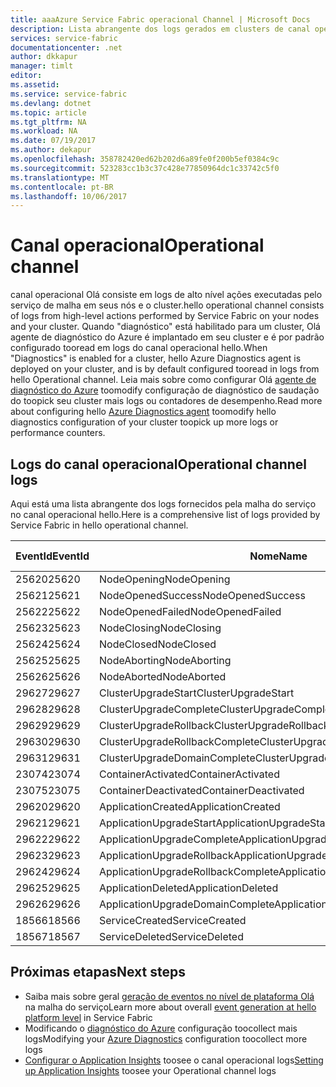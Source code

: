 ```yaml
---
title: aaaAzure Service Fabric operacional Channel | Microsoft Docs
description: Lista abrangente dos logs gerados em clusters de canal operacionais do Azure Service Fabric hello.
services: service-fabric
documentationcenter: .net
author: dkkapur
manager: timlt
editor: 
ms.assetid: 
ms.service: service-fabric
ms.devlang: dotnet
ms.topic: article
ms.tgt_pltfrm: NA
ms.workload: NA
ms.date: 07/19/2017
ms.author: dekapur
ms.openlocfilehash: 358782420ed62b202d6a89fe0f200b5ef0384c9c
ms.sourcegitcommit: 523283cc1b3c37c428e77850964dc1c33742c5f0
ms.translationtype: MT
ms.contentlocale: pt-BR
ms.lasthandoff: 10/06/2017
---
```

# <a name="operational-channel"></a><span data-ttu-id="c5384-103">Canal operacional</span><span class="sxs-lookup"><span data-stu-id="c5384-103">Operational channel</span></span> 

<span data-ttu-id="c5384-104">canal operacional Olá consiste em logs de alto nível ações executadas pelo serviço de malha em seus nós e o cluster.</span><span class="sxs-lookup"><span data-stu-id="c5384-104">hello operational channel consists of logs from high-level actions performed by Service Fabric on your nodes and your cluster.</span></span> <span data-ttu-id="c5384-105">Quando "diagnóstico" está habilitado para um cluster, Olá agente de diagnóstico do Azure é implantado em seu cluster e é por padrão configurado tooread em logs do canal operacional hello.</span><span class="sxs-lookup"><span data-stu-id="c5384-105">When "Diagnostics" is enabled for a cluster, hello Azure Diagnostics agent is deployed on your cluster, and is by default configured tooread in logs from hello Operational channel.</span></span> <span data-ttu-id="c5384-106">Leia mais sobre como configurar Olá [agente de diagnóstico do Azure](service-fabric-diagnostics-event-aggregation-wad.md) toomodify configuração de diagnóstico de saudação do toopick seu cluster mais logs ou contadores de desempenho.</span><span class="sxs-lookup"><span data-stu-id="c5384-106">Read more about configuring hello [Azure Diagnostics agent](service-fabric-diagnostics-event-aggregation-wad.md) toomodify hello diagnostics configuration of your cluster toopick up more logs or performance counters.</span></span> 

## <a name="operational-channel-logs"></a><span data-ttu-id="c5384-107">Logs do canal operacional</span><span class="sxs-lookup"><span data-stu-id="c5384-107">Operational channel logs</span></span> 

<span data-ttu-id="c5384-108">Aqui está uma lista abrangente dos logs fornecidos pela malha do serviço no canal operacional hello.</span><span class="sxs-lookup"><span data-stu-id="c5384-108">Here is a comprehensive list of logs provided by Service Fabric in hello operational channel.</span></span> 

| <span data-ttu-id="c5384-109">EventId</span><span class="sxs-lookup"><span data-stu-id="c5384-109">EventId</span></span> | <span data-ttu-id="c5384-110">Nome</span><span class="sxs-lookup"><span data-stu-id="c5384-110">Name</span></span> | <span data-ttu-id="c5384-111">Origem (Tarefa)</span><span class="sxs-lookup"><span data-stu-id="c5384-111">Source (Task)</span></span> | <span data-ttu-id="c5384-112">Nível</span><span class="sxs-lookup"><span data-stu-id="c5384-112">Level</span></span> |
| --- | --- | --- | --- |
| <span data-ttu-id="c5384-113">25620</span><span class="sxs-lookup"><span data-stu-id="c5384-113">25620</span></span> | <span data-ttu-id="c5384-114">NodeOpening</span><span class="sxs-lookup"><span data-stu-id="c5384-114">NodeOpening</span></span> | <span data-ttu-id="c5384-115">FabricNode</span><span class="sxs-lookup"><span data-stu-id="c5384-115">FabricNode</span></span> | <span data-ttu-id="c5384-116">Informativo</span><span class="sxs-lookup"><span data-stu-id="c5384-116">Informational</span></span> |
| <span data-ttu-id="c5384-117">25621</span><span class="sxs-lookup"><span data-stu-id="c5384-117">25621</span></span> | <span data-ttu-id="c5384-118">NodeOpenedSuccess</span><span class="sxs-lookup"><span data-stu-id="c5384-118">NodeOpenedSuccess</span></span> | <span data-ttu-id="c5384-119">FabricNode</span><span class="sxs-lookup"><span data-stu-id="c5384-119">FabricNode</span></span> | <span data-ttu-id="c5384-120">Informativo</span><span class="sxs-lookup"><span data-stu-id="c5384-120">Informational</span></span> |
| <span data-ttu-id="c5384-121">25622</span><span class="sxs-lookup"><span data-stu-id="c5384-121">25622</span></span> | <span data-ttu-id="c5384-122">NodeOpenedFailed</span><span class="sxs-lookup"><span data-stu-id="c5384-122">NodeOpenedFailed</span></span> | <span data-ttu-id="c5384-123">FabricNode</span><span class="sxs-lookup"><span data-stu-id="c5384-123">FabricNode</span></span> | <span data-ttu-id="c5384-124">Informativo</span><span class="sxs-lookup"><span data-stu-id="c5384-124">Informational</span></span> |
| <span data-ttu-id="c5384-125">25623</span><span class="sxs-lookup"><span data-stu-id="c5384-125">25623</span></span> | <span data-ttu-id="c5384-126">NodeClosing</span><span class="sxs-lookup"><span data-stu-id="c5384-126">NodeClosing</span></span> | <span data-ttu-id="c5384-127">FabricNode</span><span class="sxs-lookup"><span data-stu-id="c5384-127">FabricNode</span></span> | <span data-ttu-id="c5384-128">Informativo</span><span class="sxs-lookup"><span data-stu-id="c5384-128">Informational</span></span> |
| <span data-ttu-id="c5384-129">25624</span><span class="sxs-lookup"><span data-stu-id="c5384-129">25624</span></span> | <span data-ttu-id="c5384-130">NodeClosed</span><span class="sxs-lookup"><span data-stu-id="c5384-130">NodeClosed</span></span> | <span data-ttu-id="c5384-131">FabricNode</span><span class="sxs-lookup"><span data-stu-id="c5384-131">FabricNode</span></span> | <span data-ttu-id="c5384-132">Informativo</span><span class="sxs-lookup"><span data-stu-id="c5384-132">Informational</span></span> |
| <span data-ttu-id="c5384-133">25625</span><span class="sxs-lookup"><span data-stu-id="c5384-133">25625</span></span> | <span data-ttu-id="c5384-134">NodeAborting</span><span class="sxs-lookup"><span data-stu-id="c5384-134">NodeAborting</span></span> | <span data-ttu-id="c5384-135">FabricNode</span><span class="sxs-lookup"><span data-stu-id="c5384-135">FabricNode</span></span> | <span data-ttu-id="c5384-136">Informativo</span><span class="sxs-lookup"><span data-stu-id="c5384-136">Informational</span></span> |
| <span data-ttu-id="c5384-137">25626</span><span class="sxs-lookup"><span data-stu-id="c5384-137">25626</span></span> | <span data-ttu-id="c5384-138">NodeAborted</span><span class="sxs-lookup"><span data-stu-id="c5384-138">NodeAborted</span></span> | <span data-ttu-id="c5384-139">FabricNode</span><span class="sxs-lookup"><span data-stu-id="c5384-139">FabricNode</span></span> | <span data-ttu-id="c5384-140">Informativo</span><span class="sxs-lookup"><span data-stu-id="c5384-140">Informational</span></span> |
| <span data-ttu-id="c5384-141">29627</span><span class="sxs-lookup"><span data-stu-id="c5384-141">29627</span></span> | <span data-ttu-id="c5384-142">ClusterUpgradeStart</span><span class="sxs-lookup"><span data-stu-id="c5384-142">ClusterUpgradeStart</span></span> | <span data-ttu-id="c5384-143">CM</span><span class="sxs-lookup"><span data-stu-id="c5384-143">CM</span></span> | <span data-ttu-id="c5384-144">Informativo</span><span class="sxs-lookup"><span data-stu-id="c5384-144">Informational</span></span> |
| <span data-ttu-id="c5384-145">29628</span><span class="sxs-lookup"><span data-stu-id="c5384-145">29628</span></span> | <span data-ttu-id="c5384-146">ClusterUpgradeComplete</span><span class="sxs-lookup"><span data-stu-id="c5384-146">ClusterUpgradeComplete</span></span> | <span data-ttu-id="c5384-147">CM</span><span class="sxs-lookup"><span data-stu-id="c5384-147">CM</span></span> | <span data-ttu-id="c5384-148">Informativo</span><span class="sxs-lookup"><span data-stu-id="c5384-148">Informational</span></span> |
| <span data-ttu-id="c5384-149">29629</span><span class="sxs-lookup"><span data-stu-id="c5384-149">29629</span></span> | <span data-ttu-id="c5384-150">ClusterUpgradeRollback</span><span class="sxs-lookup"><span data-stu-id="c5384-150">ClusterUpgradeRollback</span></span> | <span data-ttu-id="c5384-151">CM</span><span class="sxs-lookup"><span data-stu-id="c5384-151">CM</span></span> | <span data-ttu-id="c5384-152">Informativo</span><span class="sxs-lookup"><span data-stu-id="c5384-152">Informational</span></span> |
| <span data-ttu-id="c5384-153">29630</span><span class="sxs-lookup"><span data-stu-id="c5384-153">29630</span></span> | <span data-ttu-id="c5384-154">ClusterUpgradeRollbackComplete</span><span class="sxs-lookup"><span data-stu-id="c5384-154">ClusterUpgradeRollbackComplete</span></span> | <span data-ttu-id="c5384-155">CM</span><span class="sxs-lookup"><span data-stu-id="c5384-155">CM</span></span> | <span data-ttu-id="c5384-156">Informativo</span><span class="sxs-lookup"><span data-stu-id="c5384-156">Informational</span></span> |
| <span data-ttu-id="c5384-157">29631</span><span class="sxs-lookup"><span data-stu-id="c5384-157">29631</span></span> | <span data-ttu-id="c5384-158">ClusterUpgradeDomainComplete</span><span class="sxs-lookup"><span data-stu-id="c5384-158">ClusterUpgradeDomainComplete</span></span> | <span data-ttu-id="c5384-159">CM</span><span class="sxs-lookup"><span data-stu-id="c5384-159">CM</span></span> | <span data-ttu-id="c5384-160">Informativo</span><span class="sxs-lookup"><span data-stu-id="c5384-160">Informational</span></span> |
| <span data-ttu-id="c5384-161">23074</span><span class="sxs-lookup"><span data-stu-id="c5384-161">23074</span></span> | <span data-ttu-id="c5384-162">ContainerActivated</span><span class="sxs-lookup"><span data-stu-id="c5384-162">ContainerActivated</span></span> | <span data-ttu-id="c5384-163">Hosting</span><span class="sxs-lookup"><span data-stu-id="c5384-163">Hosting</span></span> | <span data-ttu-id="c5384-164">Informativo</span><span class="sxs-lookup"><span data-stu-id="c5384-164">Informational</span></span> |
| <span data-ttu-id="c5384-165">23075</span><span class="sxs-lookup"><span data-stu-id="c5384-165">23075</span></span> | <span data-ttu-id="c5384-166">ContainerDeactivated</span><span class="sxs-lookup"><span data-stu-id="c5384-166">ContainerDeactivated</span></span> | <span data-ttu-id="c5384-167">Hosting</span><span class="sxs-lookup"><span data-stu-id="c5384-167">Hosting</span></span> | <span data-ttu-id="c5384-168">Informativo</span><span class="sxs-lookup"><span data-stu-id="c5384-168">Informational</span></span> |
| <span data-ttu-id="c5384-169">29620</span><span class="sxs-lookup"><span data-stu-id="c5384-169">29620</span></span> | <span data-ttu-id="c5384-170">ApplicationCreated</span><span class="sxs-lookup"><span data-stu-id="c5384-170">ApplicationCreated</span></span> | <span data-ttu-id="c5384-171">CM</span><span class="sxs-lookup"><span data-stu-id="c5384-171">CM</span></span> | <span data-ttu-id="c5384-172">Informativo</span><span class="sxs-lookup"><span data-stu-id="c5384-172">Informational</span></span> |
| <span data-ttu-id="c5384-173">29621</span><span class="sxs-lookup"><span data-stu-id="c5384-173">29621</span></span> | <span data-ttu-id="c5384-174">ApplicationUpgradeStart</span><span class="sxs-lookup"><span data-stu-id="c5384-174">ApplicationUpgradeStart</span></span> | <span data-ttu-id="c5384-175">CM</span><span class="sxs-lookup"><span data-stu-id="c5384-175">CM</span></span> | <span data-ttu-id="c5384-176">Informativo</span><span class="sxs-lookup"><span data-stu-id="c5384-176">Informational</span></span> |
| <span data-ttu-id="c5384-177">29622</span><span class="sxs-lookup"><span data-stu-id="c5384-177">29622</span></span> | <span data-ttu-id="c5384-178">ApplicationUpgradeComplete</span><span class="sxs-lookup"><span data-stu-id="c5384-178">ApplicationUpgradeComplete</span></span> | <span data-ttu-id="c5384-179">CM</span><span class="sxs-lookup"><span data-stu-id="c5384-179">CM</span></span> | <span data-ttu-id="c5384-180">Informativo</span><span class="sxs-lookup"><span data-stu-id="c5384-180">Informational</span></span> |
| <span data-ttu-id="c5384-181">29623</span><span class="sxs-lookup"><span data-stu-id="c5384-181">29623</span></span> | <span data-ttu-id="c5384-182">ApplicationUpgradeRollback</span><span class="sxs-lookup"><span data-stu-id="c5384-182">ApplicationUpgradeRollback</span></span> | <span data-ttu-id="c5384-183">CM</span><span class="sxs-lookup"><span data-stu-id="c5384-183">CM</span></span> | <span data-ttu-id="c5384-184">Informativo</span><span class="sxs-lookup"><span data-stu-id="c5384-184">Informational</span></span> |
| <span data-ttu-id="c5384-185">29624</span><span class="sxs-lookup"><span data-stu-id="c5384-185">29624</span></span> | <span data-ttu-id="c5384-186">ApplicationUpgradeRollbackComplete</span><span class="sxs-lookup"><span data-stu-id="c5384-186">ApplicationUpgradeRollbackComplete</span></span> | <span data-ttu-id="c5384-187">CM</span><span class="sxs-lookup"><span data-stu-id="c5384-187">CM</span></span> | <span data-ttu-id="c5384-188">Informativo</span><span class="sxs-lookup"><span data-stu-id="c5384-188">Informational</span></span> |
| <span data-ttu-id="c5384-189">29625</span><span class="sxs-lookup"><span data-stu-id="c5384-189">29625</span></span> | <span data-ttu-id="c5384-190">ApplicationDeleted</span><span class="sxs-lookup"><span data-stu-id="c5384-190">ApplicationDeleted</span></span> | <span data-ttu-id="c5384-191">CM</span><span class="sxs-lookup"><span data-stu-id="c5384-191">CM</span></span> | <span data-ttu-id="c5384-192">Informativo</span><span class="sxs-lookup"><span data-stu-id="c5384-192">Informational</span></span> |
| <span data-ttu-id="c5384-193">29626</span><span class="sxs-lookup"><span data-stu-id="c5384-193">29626</span></span> | <span data-ttu-id="c5384-194">ApplicationUpgradeDomainComplete</span><span class="sxs-lookup"><span data-stu-id="c5384-194">ApplicationUpgradeDomainComplete</span></span> | <span data-ttu-id="c5384-195">CM</span><span class="sxs-lookup"><span data-stu-id="c5384-195">CM</span></span> | <span data-ttu-id="c5384-196">Informativo</span><span class="sxs-lookup"><span data-stu-id="c5384-196">Informational</span></span> |
| <span data-ttu-id="c5384-197">18566</span><span class="sxs-lookup"><span data-stu-id="c5384-197">18566</span></span> | <span data-ttu-id="c5384-198">ServiceCreated</span><span class="sxs-lookup"><span data-stu-id="c5384-198">ServiceCreated</span></span> | <span data-ttu-id="c5384-199">FM</span><span class="sxs-lookup"><span data-stu-id="c5384-199">FM</span></span> | <span data-ttu-id="c5384-200">Informativo</span><span class="sxs-lookup"><span data-stu-id="c5384-200">Informational</span></span> |
| <span data-ttu-id="c5384-201">18567</span><span class="sxs-lookup"><span data-stu-id="c5384-201">18567</span></span> | <span data-ttu-id="c5384-202">ServiceDeleted</span><span class="sxs-lookup"><span data-stu-id="c5384-202">ServiceDeleted</span></span> | <span data-ttu-id="c5384-203">FM</span><span class="sxs-lookup"><span data-stu-id="c5384-203">FM</span></span> | <span data-ttu-id="c5384-204">Informativo</span><span class="sxs-lookup"><span data-stu-id="c5384-204">Informational</span></span> |

## <a name="next-steps"></a><span data-ttu-id="c5384-205">Próximas etapas</span><span class="sxs-lookup"><span data-stu-id="c5384-205">Next steps</span></span>

* <span data-ttu-id="c5384-206">Saiba mais sobre geral [geração de eventos no nível de plataforma Olá](service-fabric-diagnostics-event-generation-infra.md) na malha do serviço</span><span class="sxs-lookup"><span data-stu-id="c5384-206">Learn more about overall [event generation at hello platform level](service-fabric-diagnostics-event-generation-infra.md) in Service Fabric</span></span>
* <span data-ttu-id="c5384-207">Modificando o [diagnóstico do Azure](service-fabric-diagnostics-event-aggregation-wad.md) configuração toocollect mais logs</span><span class="sxs-lookup"><span data-stu-id="c5384-207">Modifying your [Azure Diagnostics](service-fabric-diagnostics-event-aggregation-wad.md) configuration toocollect more logs</span></span>
* <span data-ttu-id="c5384-208">[Configurar o Application Insights](service-fabric-diagnostics-event-analysis-appinsights.md) toosee o canal operacional logs</span><span class="sxs-lookup"><span data-stu-id="c5384-208">[Setting up Application Insights](service-fabric-diagnostics-event-analysis-appinsights.md) toosee your Operational channel logs</span></span>
